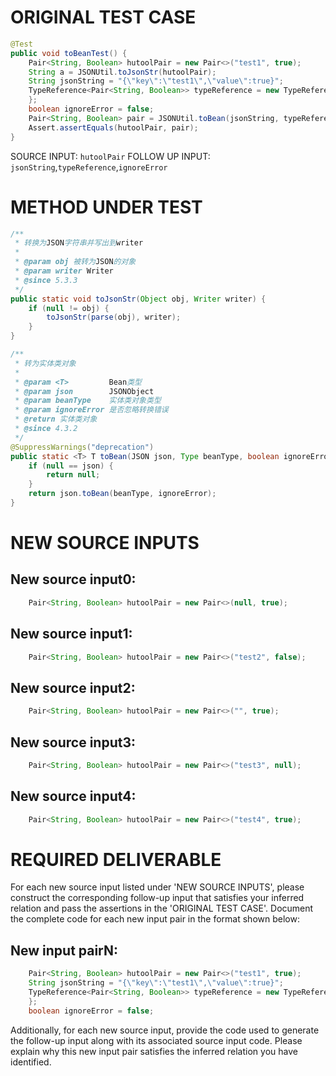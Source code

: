 # ORIGINAL TEST CASE
```java
@Test
public void toBeanTest() {
    Pair<String, Boolean> hutoolPair = new Pair<>("test1", true);
    String a = JSONUtil.toJsonStr(hutoolPair);
    String jsonString = "{\"key\":\"test1\",\"value\":true}";
    TypeReference<Pair<String, Boolean>> typeReference = new TypeReference<Pair<String, Boolean>>() {
    };
    boolean ignoreError = false;
    Pair<String, Boolean> pair = JSONUtil.toBean(jsonString, typeReference, ignoreError);
    Assert.assertEquals(hutoolPair, pair);
}

```
SOURCE INPUT: `hutoolPair`
FOLLOW UP INPUT: `jsonString`,`typeReference`,`ignoreError`


# METHOD UNDER TEST
```java
/**
 * 转换为JSON字符串并写出到writer
 *
 * @param obj 被转为JSON的对象
 * @param writer Writer
 * @since 5.3.3
 */
public static void toJsonStr(Object obj, Writer writer) {
    if (null != obj) {
        toJsonStr(parse(obj), writer);
    }
}

/**
 * 转为实体类对象
 *
 * @param <T>         Bean类型
 * @param json        JSONObject
 * @param beanType    实体类对象类型
 * @param ignoreError 是否忽略转换错误
 * @return 实体类对象
 * @since 4.3.2
 */
@SuppressWarnings("deprecation")
public static <T> T toBean(JSON json, Type beanType, boolean ignoreError) {
    if (null == json) {
        return null;
    }
    return json.toBean(beanType, ignoreError);
}

```


# NEW SOURCE INPUTS
## New source input0:
```java
    Pair<String, Boolean> hutoolPair = new Pair<>(null, true);
```

## New source input1:
```java
    Pair<String, Boolean> hutoolPair = new Pair<>("test2", false);
```

## New source input2:
```java
    Pair<String, Boolean> hutoolPair = new Pair<>("", true);
```

## New source input3:
```java
    Pair<String, Boolean> hutoolPair = new Pair<>("test3", null);
```

## New source input4:
```java
    Pair<String, Boolean> hutoolPair = new Pair<>("test4", true);
```



# REQUIRED DELIVERABLE
For each new source input listed under 'NEW SOURCE INPUTS', please construct the corresponding follow-up input that satisfies your inferred relation and pass the assertions in the 'ORIGINAL TEST CASE'. Document the complete code for each new input pair in the format shown below:
## New input pairN:
```java
    Pair<String, Boolean> hutoolPair = new Pair<>("test1", true);
    String jsonString = "{\"key\":\"test1\",\"value\":true}";
    TypeReference<Pair<String, Boolean>> typeReference = new TypeReference<Pair<String, Boolean>>() {
    };
    boolean ignoreError = false;
```

Additionally, for each new source input, provide the code used to generate the follow-up input along with its associated source input code. Please explain why this new input pair satisfies the inferred relation you have identified.